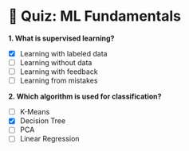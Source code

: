 # 🧠 Quiz: ML Fundamentals

**1. What is supervised learning?**

- [x] Learning with labeled data  
- [ ] Learning without data  
- [ ] Learning with feedback  
- [ ] Learning from mistakes

**2. Which algorithm is used for classification?**

- [ ] K-Means  
- [x] Decision Tree  
- [ ] PCA  
- [ ] Linear Regression
